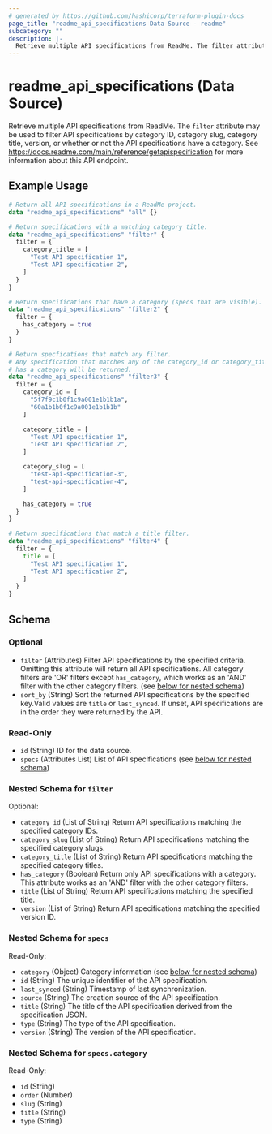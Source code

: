 ```yaml
---
# generated by https://github.com/hashicorp/terraform-plugin-docs
page_title: "readme_api_specifications Data Source - readme"
subcategory: ""
description: |-
  Retrieve multiple API specifications from ReadMe. The filter attribute may be used to filter API specifications by category ID, category slug, category title, version, or whether or not the API specifications have a category. See https://docs.readme.com/main/reference/getapispecification for more information about this API endpoint.
---
```


# readme_api_specifications (Data Source)

Retrieve multiple API specifications from ReadMe. The `filter` attribute may be used to filter API specifications by category ID, category slug, category title, version, or whether or not the API specifications have a category. See <https://docs.readme.com/main/reference/getapispecification> for more information about this API endpoint.

## Example Usage

```terraform
# Return all API specifications in a ReadMe project.
data "readme_api_specifications" "all" {}

# Return specifications with a matching category title.
data "readme_api_specifications" "filter" {
  filter = {
    category_title = [
      "Test API specification 1",
      "Test API specification 2",
    ]
  }
}

# Return specifications that have a category (specs that are visible).
data "readme_api_specifications" "filter2" {
  filter = {
    has_category = true
  }
}

# Return specfications that match any filter.
# Any specification that matches any of the category_id or category_title AND
# has a category will be returned.
data "readme_api_specifications" "filter3" {
  filter = {
    category_id = [
      "5f7f9c1b0f1c9a001e1b1b1a",
      "60a1b1b0f1c9a001e1b1b1b"
    ]

    category_title = [
      "Test API specification 1",
      "Test API specification 2",
    ]

    category_slug = [
      "test-api-specification-3",
      "test-api-specification-4",
    ]

    has_category = true
  }
}

# Return specifications that match a title filter.
data "readme_api_specifications" "filter4" {
  filter = {
    title = [
      "Test API specification 1",
      "Test API specification 2",
    ]
  }
}
```

<!-- schema generated by tfplugindocs -->
## Schema

### Optional

- `filter` (Attributes) Filter API specifications by the specified criteria. Omitting this attribute will return all API specifications. All category filters are 'OR' filters except `has_category`, which works as an 'AND' filter with the other category filters. (see [below for nested schema](#nestedatt--filter))
- `sort_by` (String) Sort the returned API specifications by the specified key.Valid values are `title` or `last_synced`. If unset, API specifications are in the order they were returned by the API.

### Read-Only

- `id` (String) ID for the data source.
- `specs` (Attributes List) List of API specifications (see [below for nested schema](#nestedatt--specs))

<a id="nestedatt--filter"></a>
### Nested Schema for `filter`

Optional:

- `category_id` (List of String) Return API specifications matching the specified category IDs.
- `category_slug` (List of String) Return API specifications matching the specified category slugs.
- `category_title` (List of String) Return API specifications matching the specified category titles.
- `has_category` (Boolean) Return only API specifications with a category. This attribute works as an 'AND' filter with the other category filters.
- `title` (List of String) Return API specifications matching the specified title.
- `version` (List of String) Return API specifications matching the specified version ID.


<a id="nestedatt--specs"></a>
### Nested Schema for `specs`

Read-Only:

- `category` (Object) Category information (see [below for nested schema](#nestedatt--specs--category))
- `id` (String) The unique identifier of the API specification.
- `last_synced` (String) Timestamp of last synchronization.
- `source` (String) The creation source of the API specification.
- `title` (String) The title of the API specification derived from the specification JSON.
- `type` (String) The type of the API specification.
- `version` (String) The version of the API specification.

<a id="nestedatt--specs--category"></a>
### Nested Schema for `specs.category`

Read-Only:

- `id` (String)
- `order` (Number)
- `slug` (String)
- `title` (String)
- `type` (String)
